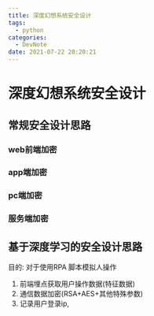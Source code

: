 ```yaml
---
title: 深度幻想系统安全设计
tags:
  - python
categories:
  - DevNote 
date: 2021-07-22 20:20:21
---
```


# 深度幻想系统安全设计

## 常规安全设计思路

### web前端加密

### app端加密

### pc端加密

### 服务端加密

## 基于深度学习的安全设计思路
目的: 对于使用RPA 脚本模拟人操作

1. 前端埋点获取用户操作数据(特征数据)
2. 通信数据加密(RSA+AES+其他特殊参数) 
3. 记录用户登录ip,